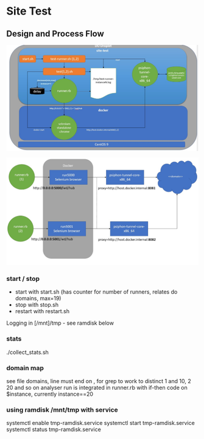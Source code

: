 # Site Test

## Design and Process Flow

![higl-level-design](https://github.com/aprutgers/site-test/blob/main/site-test-1.jpg?raw=true)

![comm-flow-design](https://github.com/aprutgers/site-test/blob/main/site-test2.jpg?raw=true)

### start / stop
- start with start.sh (has counter for number of runners, relates do domains, max=19)
- stop with stop.sh
- restart with restart.sh

Logging in [/mnt]/tmp - see ramdisk below

### stats
./collect_stats.sh


###   domain map
see file domains, line must end on , for grep to work to distinct 1 and 10, 2 20 and so on
analyser run is integrated in runner.rb with if-then code on $instance, currently instance==20

### using ramdisk /mnt/tmp with service

systemctl enable tmp-ramdisk.service
systemctl start tmp-ramdisk.service
systemctl status tmp-ramdisk.service


